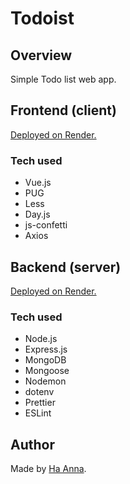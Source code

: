 # Todoist

## Overview

Simple Todo list web app.

## Frontend (client)

[Deployed on Render.](https://todoist-task.onrender.com/)

### Tech used

- Vue.js
- PUG
- Less
- Day.js
- js-confetti
- Axios


## Backend (server)

[Deployed on Render.](https://todoist-be.onrender.com/)

### Tech used
- Node.js
- Express.js
- MongoDB
- Mongoose
- Nodemon
- dotenv
- Prettier
- ESLint


## Author

Made by [Ha Anna](https://haanna.com/).
